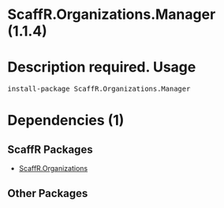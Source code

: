 ﻿ScaffR.Organizations.Manager (1.1.4)
======
Description required.
Usage
======
<pre>install-package ScaffR.Organizations.Manager</pre>
Dependencies (1)
=====

ScaffR Packages
------
* [ScaffR.Organizations](https://github.com/wcpro/ScaffR/tree/master/src/ScaffR.Organizations)

Other Packages
------
